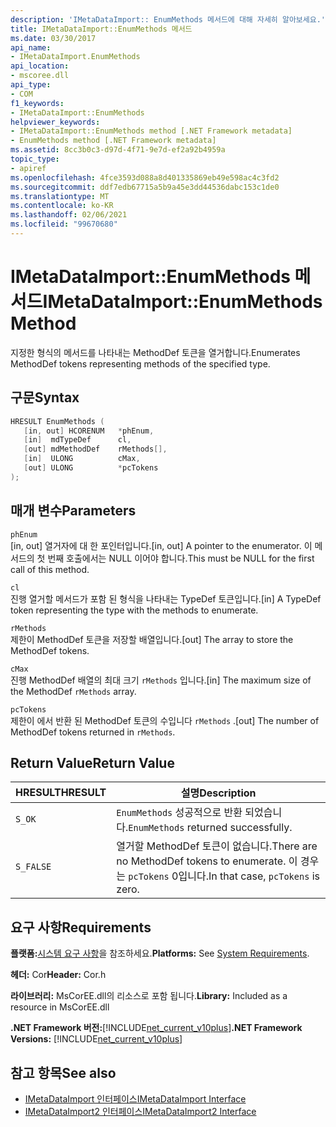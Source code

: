 ```yaml
---
description: 'IMetaDataImport:: EnumMethods 메서드에 대해 자세히 알아보세요.'
title: IMetaDataImport::EnumMethods 메서드
ms.date: 03/30/2017
api_name:
- IMetaDataImport.EnumMethods
api_location:
- mscoree.dll
api_type:
- COM
f1_keywords:
- IMetaDataImport::EnumMethods
helpviewer_keywords:
- IMetaDataImport::EnumMethods method [.NET Framework metadata]
- EnumMethods method [.NET Framework metadata]
ms.assetid: 8cc3b0c3-d97d-4f71-9e7d-ef2a92b4959a
topic_type:
- apiref
ms.openlocfilehash: 4fce3593d088a8d401335869eb49e598ac4c3fd2
ms.sourcegitcommit: ddf7edb67715a5b9a45e3dd44536dabc153c1de0
ms.translationtype: MT
ms.contentlocale: ko-KR
ms.lasthandoff: 02/06/2021
ms.locfileid: "99670680"
---
```

# <a name="imetadataimportenummethods-method"></a><span data-ttu-id="5ef88-103">IMetaDataImport::EnumMethods 메서드</span><span class="sxs-lookup"><span data-stu-id="5ef88-103">IMetaDataImport::EnumMethods Method</span></span>

<span data-ttu-id="5ef88-104">지정한 형식의 메서드를 나타내는 MethodDef 토큰을 열거합니다.</span><span class="sxs-lookup"><span data-stu-id="5ef88-104">Enumerates MethodDef tokens representing methods of the specified type.</span></span>  
  
## <a name="syntax"></a><span data-ttu-id="5ef88-105">구문</span><span class="sxs-lookup"><span data-stu-id="5ef88-105">Syntax</span></span>  
  
```cpp  
HRESULT EnumMethods (  
   [in, out] HCORENUM   *phEnum,
   [in]  mdTypeDef      cl,
   [out] mdMethodDef    rMethods[],
   [in]  ULONG          cMax,
   [out] ULONG          *pcTokens  
);  
```  
  
## <a name="parameters"></a><span data-ttu-id="5ef88-106">매개 변수</span><span class="sxs-lookup"><span data-stu-id="5ef88-106">Parameters</span></span>  

 `phEnum`  
 <span data-ttu-id="5ef88-107">[in, out] 열거자에 대 한 포인터입니다.</span><span class="sxs-lookup"><span data-stu-id="5ef88-107">[in, out] A pointer to the enumerator.</span></span> <span data-ttu-id="5ef88-108">이 메서드의 첫 번째 호출에서는 NULL 이어야 합니다.</span><span class="sxs-lookup"><span data-stu-id="5ef88-108">This must be NULL for the first call of this method.</span></span>  
  
 `cl`  
 <span data-ttu-id="5ef88-109">진행 열거할 메서드가 포함 된 형식을 나타내는 TypeDef 토큰입니다.</span><span class="sxs-lookup"><span data-stu-id="5ef88-109">[in] A TypeDef token representing the type with the methods to enumerate.</span></span>  
  
 `rMethods`  
 <span data-ttu-id="5ef88-110">제한이 MethodDef 토큰을 저장할 배열입니다.</span><span class="sxs-lookup"><span data-stu-id="5ef88-110">[out] The array to store the MethodDef tokens.</span></span>  
  
 `cMax`  
 <span data-ttu-id="5ef88-111">진행 MethodDef 배열의 최대 크기 `rMethods` 입니다.</span><span class="sxs-lookup"><span data-stu-id="5ef88-111">[in] The maximum size of the MethodDef `rMethods` array.</span></span>  
  
 `pcTokens`  
 <span data-ttu-id="5ef88-112">제한이 에서 반환 된 MethodDef 토큰의 수입니다 `rMethods` .</span><span class="sxs-lookup"><span data-stu-id="5ef88-112">[out] The number of MethodDef tokens returned in `rMethods`.</span></span>  
  
## <a name="return-value"></a><span data-ttu-id="5ef88-113">Return Value</span><span class="sxs-lookup"><span data-stu-id="5ef88-113">Return Value</span></span>  
  
|<span data-ttu-id="5ef88-114">HRESULT</span><span class="sxs-lookup"><span data-stu-id="5ef88-114">HRESULT</span></span>|<span data-ttu-id="5ef88-115">설명</span><span class="sxs-lookup"><span data-stu-id="5ef88-115">Description</span></span>|  
|-------------|-----------------|  
|`S_OK`|<span data-ttu-id="5ef88-116">`EnumMethods` 성공적으로 반환 되었습니다.</span><span class="sxs-lookup"><span data-stu-id="5ef88-116">`EnumMethods` returned successfully.</span></span>|  
|`S_FALSE`|<span data-ttu-id="5ef88-117">열거할 MethodDef 토큰이 없습니다.</span><span class="sxs-lookup"><span data-stu-id="5ef88-117">There are no MethodDef tokens to enumerate.</span></span> <span data-ttu-id="5ef88-118">이 경우는 `pcTokens` 0입니다.</span><span class="sxs-lookup"><span data-stu-id="5ef88-118">In that case, `pcTokens` is zero.</span></span>|  
  
## <a name="requirements"></a><span data-ttu-id="5ef88-119">요구 사항</span><span class="sxs-lookup"><span data-stu-id="5ef88-119">Requirements</span></span>  

 <span data-ttu-id="5ef88-120">**플랫폼:**[시스템 요구 사항](../../get-started/system-requirements.md)을 참조하세요.</span><span class="sxs-lookup"><span data-stu-id="5ef88-120">**Platforms:** See [System Requirements](../../get-started/system-requirements.md).</span></span>  
  
 <span data-ttu-id="5ef88-121">**헤더:** Cor</span><span class="sxs-lookup"><span data-stu-id="5ef88-121">**Header:** Cor.h</span></span>  
  
 <span data-ttu-id="5ef88-122">**라이브러리:** MsCorEE.dll의 리소스로 포함 됩니다.</span><span class="sxs-lookup"><span data-stu-id="5ef88-122">**Library:** Included as a resource in MsCorEE.dll</span></span>  
  
 <span data-ttu-id="5ef88-123">**.NET Framework 버전:**[!INCLUDE[net_current_v10plus](../../../../includes/net-current-v10plus-md.md)]</span><span class="sxs-lookup"><span data-stu-id="5ef88-123">**.NET Framework Versions:** [!INCLUDE[net_current_v10plus](../../../../includes/net-current-v10plus-md.md)]</span></span>  
  
## <a name="see-also"></a><span data-ttu-id="5ef88-124">참고 항목</span><span class="sxs-lookup"><span data-stu-id="5ef88-124">See also</span></span>

- [<span data-ttu-id="5ef88-125">IMetaDataImport 인터페이스</span><span class="sxs-lookup"><span data-stu-id="5ef88-125">IMetaDataImport Interface</span></span>](imetadataimport-interface.md)
- [<span data-ttu-id="5ef88-126">IMetaDataImport2 인터페이스</span><span class="sxs-lookup"><span data-stu-id="5ef88-126">IMetaDataImport2 Interface</span></span>](imetadataimport2-interface.md)
